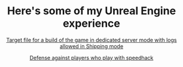<div align="center">
    <h1>Here's some of my Unreal Engine experience</h1>
</div>

<div align="center">
    <a href="https://github.com/adskoe96/UnrealStuff/blob/master/YourGameServer.Targets.cs", target="_blank">Target file for a build of the game in dedicated server mode with logs allowed in Shipping mode</a>
    <p></p>
    <a href="https://github.com/adskoe96/UnrealStuff/blob/master/DefaultGame.ini", target="_blank">Defense against players who play with speedhack</a>
</div>
